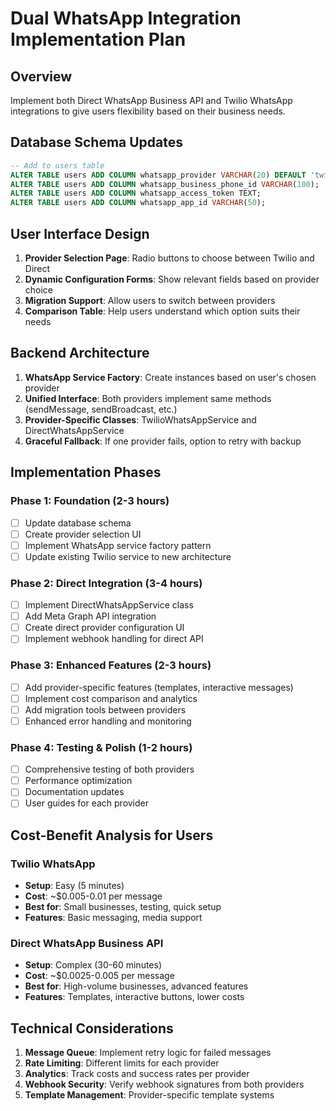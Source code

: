# Dual WhatsApp Integration Implementation Plan

## Overview
Implement both Direct WhatsApp Business API and Twilio WhatsApp integrations to give users flexibility based on their business needs.

## Database Schema Updates
```sql
-- Add to users table
ALTER TABLE users ADD COLUMN whatsapp_provider VARCHAR(20) DEFAULT 'twilio'; -- 'twilio' | 'direct'
ALTER TABLE users ADD COLUMN whatsapp_business_phone_id VARCHAR(100);
ALTER TABLE users ADD COLUMN whatsapp_access_token TEXT;
ALTER TABLE users ADD COLUMN whatsapp_app_id VARCHAR(50);
```

## User Interface Design
1. **Provider Selection Page**: Radio buttons to choose between Twilio and Direct
2. **Dynamic Configuration Forms**: Show relevant fields based on provider choice
3. **Migration Support**: Allow users to switch between providers
4. **Comparison Table**: Help users understand which option suits their needs

## Backend Architecture
1. **WhatsApp Service Factory**: Create instances based on user's chosen provider
2. **Unified Interface**: Both providers implement same methods (sendMessage, sendBroadcast, etc.)
3. **Provider-Specific Classes**: TwilioWhatsAppService and DirectWhatsAppService
4. **Graceful Fallback**: If one provider fails, option to retry with backup

## Implementation Phases

### Phase 1: Foundation (2-3 hours)
- [ ] Update database schema
- [ ] Create provider selection UI
- [ ] Implement WhatsApp service factory pattern
- [ ] Update existing Twilio service to new architecture

### Phase 2: Direct Integration (3-4 hours)
- [ ] Implement DirectWhatsAppService class
- [ ] Add Meta Graph API integration
- [ ] Create direct provider configuration UI
- [ ] Implement webhook handling for direct API

### Phase 3: Enhanced Features (2-3 hours)
- [ ] Add provider-specific features (templates, interactive messages)
- [ ] Implement cost comparison and analytics
- [ ] Add migration tools between providers
- [ ] Enhanced error handling and monitoring

### Phase 4: Testing & Polish (1-2 hours)
- [ ] Comprehensive testing of both providers
- [ ] Performance optimization
- [ ] Documentation updates
- [ ] User guides for each provider

## Cost-Benefit Analysis for Users

### Twilio WhatsApp
- **Setup**: Easy (5 minutes)
- **Cost**: ~$0.005-0.01 per message
- **Best for**: Small businesses, testing, quick setup
- **Features**: Basic messaging, media support

### Direct WhatsApp Business API
- **Setup**: Complex (30-60 minutes)
- **Cost**: ~$0.0025-0.005 per message
- **Best for**: High-volume businesses, advanced features
- **Features**: Templates, interactive buttons, lower costs

## Technical Considerations
1. **Message Queue**: Implement retry logic for failed messages
2. **Rate Limiting**: Different limits for each provider
3. **Analytics**: Track costs and success rates per provider
4. **Webhook Security**: Verify webhook signatures from both providers
5. **Template Management**: Provider-specific template systems